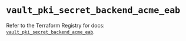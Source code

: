 # `vault_pki_secret_backend_acme_eab`

Refer to the Terraform Registry for docs: [`vault_pki_secret_backend_acme_eab`](https://registry.terraform.io/providers/hashicorp/vault/5.3.0/docs/resources/pki_secret_backend_acme_eab).
